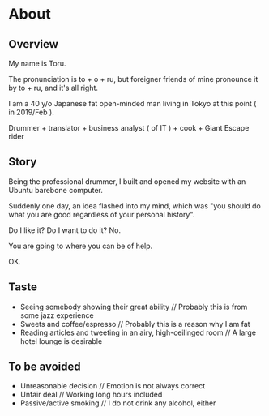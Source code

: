 # About
## Overview
My name is Toru.

The pronunciation is to + o + ru, but foreigner friends of mine pronounce it by to + ru, and it's all right.

I am a 40 y/o Japanese fat open-minded man living in Tokyo at this point ( in 2019/Feb ).

Drummer + translator + business analyst ( of IT ) + cook + Giant Escape rider

## Story
Being the professional drummer, I built and opened my website with an Ubuntu barebone computer.

Suddenly one day, an idea flashed into my mind, which was "you should do what you are good regardless of your personal history".

Do I like it? Do I want to do it? No.

You are going to where you can be of help.

OK.

## Taste
- Seeing somebody showing their great ability // Probably this is from some jazz experience
- Sweets and coffee/espresso // Probably this is a reason why I am fat
- Reading articles and tweeting in an airy, high-ceilinged room // A large hotel lounge is desirable

## To be avoided
- Unreasonable decision // Emotion is not always correct
- Unfair deal // Working long hours included
- Passive/active smoking // I do not drink any alcohol, either

